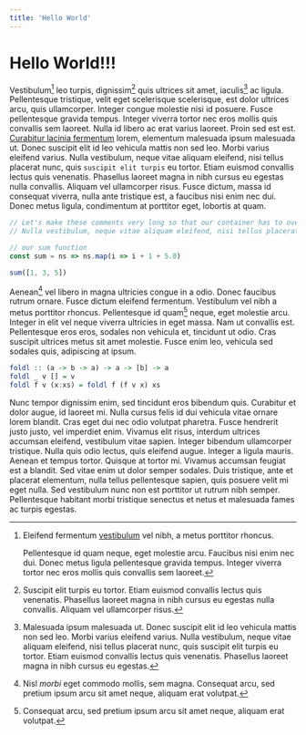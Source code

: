 ```yaml
---
title: 'Hello World'
---
```


# Hello World!!!

Vestibulum[^1] leo turpis, dignissim[^digni] quis ultrices sit amet, iaculis[^iacu] ac ligula. Pellentesque tristique, velit eget scelerisque scelerisque, est dolor ultrices arcu, quis ullamcorper. Integer congue molestie nisi id posuere. Fusce pellentesque gravida tempus. Integer viverra tortor nec eros mollis quis convallis sem laoreet. Nulla id libero ac erat varius laoreet. Proin sed est est. [Curabitur lacinia fermentum](https://en.wikipedia.org/wiki/Lactobacillus_fermentum) lorem, elementum malesuada ipsum malesuada ut. Donec suscipit elit id leo vehicula mattis non sed leo. Morbi varius eleifend varius. Nulla vestibulum, neque vitae aliquam eleifend, nisi tellus placerat nunc, quis `suscipit elit turpis` eu tortor. Etiam euismod convallis lectus quis venenatis. Phasellus laoreet magna in nibh cursus eu egestas nulla convallis. Aliquam vel ullamcorper risus. Fusce dictum, massa id consequat viverra, nulla ante tristique est, a faucibus nisi enim nec dui. Donec metus ligula, condimentum at porttitor eget, lobortis at quam.

[^1]: 
    Eleifend fermentum [vestibulum](<https://en.wikipedia.org/wiki/Inferno_(Dante)#Overview_and_vestibule_of_Hell>) vel nibh, a metus porttitor rhoncus. 
  
    Pellentesque id quam neque, eget molestie arcu. Faucibus nisi enim nec dui. Donec metus ligula pellentesque gravida tempus. Integer viverra tortor nec eros mollis quis convallis sem laoreet.

[^digni]: Suscipit elit turpis eu tortor. Etiam euismod convallis lectus quis venenatis. Phasellus laoreet magna in nibh cursus eu egestas nulla convallis. Aliquam vel ullamcorper risus.

[^iacu]: Malesuada ipsum malesuada ut. Donec suscipit elit id leo vehicula mattis non sed leo. Morbi varius eleifend varius. Nulla vestibulum, neque vitae aliquam eleifend, nisi tellus placerat nunc, quis suscipit elit turpis eu tortor. Etiam euismod convallis lectus quis venenatis. Phasellus laoreet magna in nibh cursus eu egestas.

``` javascript
// Let's make these comments very long so that our container has to overflow. Etiam euismod convallis lectus quis venenatis. Phasellus laoreet magna in nibh cursus eu egestas.
// Nulla vestibulum, neque vitae aliquam eleifend, nisi tellus placerat nunc, quis suscipit elit turpis eu tortor. Etiam euismod convallis lectus quis venenatis. Phasellus laoreet magna in nibh cursus.

// our sum function
const sum = ns => ns.map(i => i + 1 + 5.0)

sum([1, 3, 5])
```

Aenean[^aen] vel libero in magna ultricies congue in a odio. Donec faucibus rutrum
ornare. Fusce dictum eleifend fermentum. Vestibulum vel nibh a metus porttitor
rhoncus. Pellentesque id quam[^qua] neque, eget molestie arcu. Integer in elit vel
neque viverra ultricies in eget massa. Nam ut convallis est. Pellentesque eros
eros, sodales non vehicula et, tincidunt ut odio. Cras suscipit ultrices metus
sit amet molestie. Fusce enim leo, vehicula sed sodales quis, adipiscing at
ipsum.

[^aen]: Nisl _morbi_ eget commodo mollis, sem magna. Consequat arcu, sed pretium ipsum arcu sit amet neque, aliquam erat volutpat.
[^qua]: Consequat arcu, sed pretium ipsum arcu sit amet neque, aliquam erat volutpat.

```haskell
foldl :: (a -> b -> a) -> a -> [b] -> a
foldl _ v [] = v
foldl f v (x:xs) = foldl f (f v x) xs
```

Nunc tempor dignissim enim, sed tincidunt eros bibendum quis. Curabitur et dolor
augue, id laoreet mi. Nulla cursus felis id dui vehicula vitae ornare lorem
blandit. Cras eget dui nec odio volutpat pharetra. Fusce hendrerit justo justo,
vel imperdiet enim. Vivamus elit risus, interdum ultrices accumsan eleifend,
vestibulum vitae sapien. Integer bibendum ullamcorper tristique. Nulla quis odio
lectus, quis eleifend augue. Integer a ligula mauris. Aenean et tempus tortor.
Quisque at tortor mi. Vivamus accumsan feugiat est a blandit. Sed vitae enim ut
dolor semper sodales. Duis tristique, ante et placerat elementum, nulla tellus
pellentesque sapien, quis posuere velit mi eget nulla. Sed vestibulum nunc non
est porttitor ut rutrum nibh semper. Pellentesque habitant morbi tristique
senectus et netus et malesuada fames ac turpis egestas.
